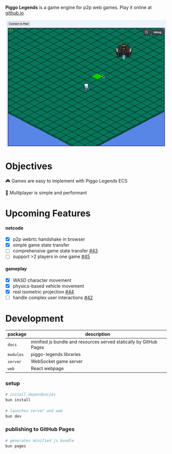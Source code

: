 __Piggo Legends__ is a game engine for p2p web games. Play it online at [github.io](https://alexanderclarktx.github.io/piggo-legends/)

<p align="center">
  <img src="screenshots/5.gif" style="width:500px">
</p>

# Objectives

🎮 Games are easy to implement with Piggo Legends ECS

👾 Multiplayer is simple and performant

# Upcoming Features

#### netcode
- [x] p2p webrtc handshake in browser
- [x] simple game state transfer
- [ ] comprehensive game state transfer [#43](https://github.com/alexanderclarktx/piggo-legends/issues/43)
- [ ] support >2 players in one game [#45](https://github.com/alexanderclarktx/piggo-legends/issues/45)

#### gameplay
- [x] WASD character movement
- [x] physics-based vehicle movement
- [x] real isometric projection [#44](https://github.com/alexanderclarktx/piggo-legends/issues/44)
- [ ] handle complex user interactions [#42](https://github.com/alexanderclarktx/piggo-legends/issues/42)

# Development

|package|description|
|--|--|
|`docs`| minified js bundle and resources served statically by GitHub Pages
|`modules`| piggo-legends libraries
|`server`| WebSocket game server
|`web`| React webpage

### setup

```bash
# install dependencies
bun install

# launches server and web
bun dev
```

### publishing to GitHub Pages
```bash
# generates minified js bundle
bun pages
```
